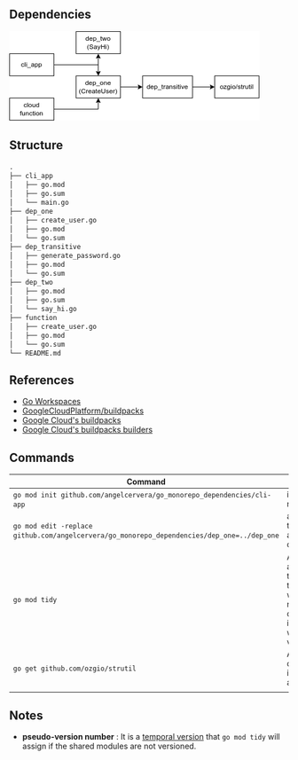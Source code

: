 
## Dependencies
![Dependencies graph](./dependencies.png)

## Structure

```text
.
├── cli_app
│   ├── go.mod
│   ├── go.sum
│   └── main.go
├── dep_one
│   ├── create_user.go
│   ├── go.mod
│   └── go.sum
├── dep_transitive
│   ├── generate_password.go
│   ├── go.mod
│   └── go.sum
├── dep_two
│   ├── go.mod
│   ├── go.sum
│   └── say_hi.go
├── function
│   ├── create_user.go
│   ├── go.mod
│   └── go.sum
└── README.md

```

## References

- [Go Workspaces](https://go.dev/doc/tutorial/workspaces)
- [GoogleCloudPlatform/buildpacks](https://github.com/GoogleCloudPlatform/buildpacks)
- [Google Cloud's buildpacks](https://cloud.google.com/docs/buildpacks/overview)
- [Google Cloud's buildpacks builders](https://cloud.google.com/docs/buildpacks/builders)

## Commands

| Command                                                                                    | Description                                                                                                                   |
|--------------------------------------------------------------------------------------------|-------------------------------------------------------------------------------------------------------------------------------|
| `go mod init github.com/angelcervera/go_monorepo_dependencies/cli-app`                     | init a new module                                                                                                             |
| `go mod edit -replace github.com/angelcervera/go_monorepo_dependencies/dep_one=../dep_one` | add replace to allow access to the dependency                                                                                 |
| `go mod tidy`                                                                              | After adding an import in the `.go` file, this command will add required dependencies in the `go.mod`, with the right version |
| `go get github.com/ozgio/strutil`   | Adds a dependency into `go.mod` and it's                                                                                      |
|                                                                                            |                                                                                                                               |

## Notes
- **pseudo-version number** : It is a [temporal version](https://go.dev/doc/modules/version-numbers#pseudo-version-number) that `go mod tidy` will assign if the shared modules are not versioned.  
